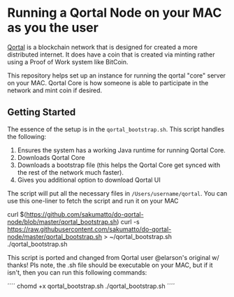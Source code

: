 # Running a Qortal Node on your MAC as you the user

[Qortal](https://qortal.org) is a blockchain network that is designed for created a more distributed internet. It does have a coin that is created via minting rather using a Proof of Work system like BitCoin.

This repository helps set up an instance for running the qortal "core" server on your MAC. Qortal Core is how someone is able to participate in the network and mint coin if desired.

## Getting Started

The essence of the setup is in the `qortal_bootstrap.sh`. This script handles the following:

1. Ensures the system has a working Java runtime for running Qortal Core.
1. Downloads Qortal Core
1. Downloads a bootstrap file (this helps the Qortal Core get synced with the rest of the network much faster).
1. Gives you additional option to download Qortal UI

The script will put all the necessary files in `/Users/username/qortal`.
You can use this one-liner to fetch the script and run it on your MAC

curl $(https://github.com/sakumatto/do-qortal-node/blob/master/qortal_bootstrap.sh)
curl -s https://raw.githubusercontent.com/sakumatto/do-qortal-node/master/qortal_bootstrap.sh > ~/qortal_bootstrap.sh
./qortal_bootstrap.sh

This script is ported and changed from Qortal user @elarson's original w/ thanks!
Pls note, the .sh file should be executable on your MAC, but if it isn't, then you can run this following commands:

´´´´
chomd +x qortal_bootstrap.sh
./qortal_bootstrap.sh
´´´´